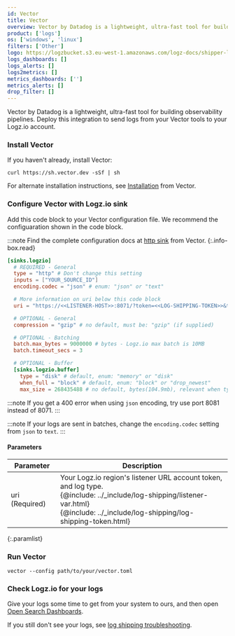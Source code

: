 ```yaml
---
id: Vector
title: Vector
overview: Vector by Datadog is a lightweight, ultra-fast tool for building observability pipelines. Deploy this integration to send logs from your Vector tools to your Logz.io account.
product: ['logs']
os: ['windows', 'linux']
filters: ['Other']
logo: https://logzbucket.s3.eu-west-1.amazonaws.com/logz-docs/shipper-logos/vector.svg
logs_dashboards: []
logs_alerts: []
logs2metrics: []
metrics_dashboards: ['']
metrics_alerts: []
drop_filter: []
---
```



Vector by Datadog is a lightweight, ultra-fast tool for building observability pipelines. Deploy this integration to send logs from your Vector tools to your Logz.io account.

### Install Vector

If you haven't already, install Vector:

```shell
curl https://sh.vector.dev -sSf | sh
```

For alternate installation instructions,
see [Installation](https://vector.dev/docs/setup/) from Vector.

### Configure Vector with Logz.io sink

Add this code block to your Vector configuration file.
We recommend the configuaration shown in the code block.

:::note
Find the complete configuration docs at [http sink](https://vector.dev/docs/reference/configuration/sinks/http/) from Vector.
{:.info-box.read}


```toml
[sinks.logzio]
  # REQUIRED - General
  type = "http" # Don't change this setting
  inputs = ["YOUR_SOURCE_ID"]
  encoding.codec = "json" # enum: "json" or "text"

  # More information on uri below this code block
  uri = "https://<<LISTENER-HOST>>:8071/?token=<<LOG-SHIPPING-TOKEN>>&type=vector"

  # OPTIONAL - General
  compression = "gzip" # no default, must be: "gzip" (if supplied)

  # OPTIONAL - Batching
  batch.max_bytes = 9000000 # bytes - Logz.io max batch is 10MB
  batch.timeout_secs = 3

  # OPTIONAL - Buffer
  [sinks.logzio.buffer]
    type = "disk" # default, enum: "memory" or "disk"
    when_full = "block" # default, enum: "block" or "drop_newest"
    max_size = 268435488 # no default, bytes(104.9mb), relevant when type = "disk"
```

:::note
If you get a 400 error when using `json` encoding, try use port 8081 instead of 8071.
:::


:::note
If your logs are sent in batches, change the `encoding.codec` setting from `json` to `text`.
:::




#### Parameters

| Parameter | Description |
|---|---|
| uri (Required) | Your Logz.io region's listener URL account token, and log type. <br /> {@include: ../_include/log-shipping/listener-var.html}  <br /> {@include: ../_include/log-shipping/log-shipping-token.html} |
{:.paramlist}

### Run Vector

```shell
vector --config path/to/your/vector.toml
```

### Check Logz.io for your logs

Give your logs some time to get from your system to ours, and then open [Open Search Dashboards](https://app.logz.io/#/dashboard/osd).

If you still don't see your logs, see [log shipping troubleshooting]({{site.baseurl}}/user-guide/log-shipping/log-shipping-troubleshooting.html).


